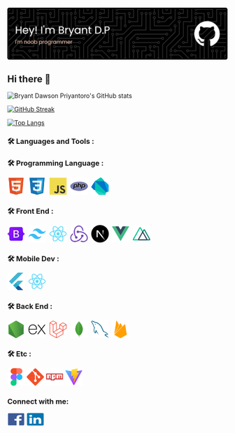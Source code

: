 ![Header](./github-header-image.png)

## Hi there 👋

<!--
**briyantdp/briyantdp** is a ✨ _special_ ✨ repository because its `README.md` (this file) appears on your GitHub profile.

Here are some ideas to get you started:

- 🔭 I’m currently working on ...
- 🌱 I’m currently learning ...
- 👯 I’m looking to collaborate on ...
- 🤔 I’m looking for help with ...
- 💬 Ask me about ...
- 📫 How to reach me: ...
- 😄 Pronouns: ...
- ⚡ Fun fact: ...
-->

![Bryant Dawson Priyantoro's GitHub stats](https://github-readme-stats.vercel.app/api?username=briyantdp&show=reviews,discussions_started,discussions_answered,prs_merged,prs_merged_percentage&show_icons=true&theme=tokyonight) 

[![GitHub Streak](http://github-readme-streak-stats.herokuapp.com?user=briyantdp&theme=tokyonight)](https://git.io/streak-stats)

[![Top Langs](https://github-readme-stats.vercel.app/api/top-langs/?username=briyantdp&layout=compact&theme=tokyonight)](https://github.com/anuraghazra/github-readme-stats)

### :hammer_and_wrench: Languages and Tools :
<div>
  
  ### :hammer_and_wrench: Programming Language :
  <img src="https://github.com/devicons/devicon/blob/master/icons/html5/html5-original.svg" title="HTML5" alt="HTML" width="40" height="40"/>&nbsp;
  <img src="https://github.com/devicons/devicon/blob/master/icons/css3/css3-original.svg"  title="CSS3" alt="CSS" width="40" height="40"/>&nbsp;
  <img src="https://github.com/devicons/devicon/blob/master/icons/javascript/javascript-original.svg" title="JavaScript" alt="JavaScript" width="40" height="40"/>&nbsp;
  <img src="https://github.com/devicons/devicon/blob/master/icons/php/php-original.svg" title="PHP" alt="PHP" width="40" height="40"/>&nbsp;
  <img src="https://github.com/devicons/devicon/blob/master/icons/dart/dart-original.svg" title="Dart" alt="Dart" width="40" height="40"/>&nbsp;

   ### :hammer_and_wrench: Front End :
   
  <img src="https://github.com/devicons/devicon/blob/master/icons/bootstrap/bootstrap-original.svg" title="Bootstrap" alt="Bootstrap" width="40" height="40"/>&nbsp;
  <img src="https://github.com/devicons/devicon/blob/master/icons/tailwindcss/tailwindcss-original.svg" title="Tailwind" alt="Tailwind" width="40" height="40"/>&nbsp;
  <img src="https://github.com/devicons/devicon/blob/master/icons/react/react-original.svg" title="React" alt="React" width="40" height="40"/>&nbsp;
  <img src="https://github.com/devicons/devicon/blob/master/icons/redux/redux-original.svg" title="Redux" alt="Redux " width="40" height="40"/>&nbsp;
  <img src="https://github.com/devicons/devicon/blob/master/icons/nextjs/nextjs-original.svg" title="NextJS" alt="NextJS " width="40" height="40"/>&nbsp;
  <img src="https://github.com/devicons/devicon/blob/master/icons/vuejs/vuejs-original.svg" title="Vue" alt="Vue" width="40" height="40"/>&nbsp;
  <img src="https://github.com/devicons/devicon/blob/master/icons/nuxtjs/nuxtjs-original.svg" title="NuxtJS" alt="NuxtJS " width="40" height="40"/>&nbsp;

   ### :hammer_and_wrench: Mobile Dev :
  <img src="https://github.com/devicons/devicon/blob/master/icons/flutter/flutter-original.svg" title="Flutter" alt="Flutter" width="40" height="40"/>&nbsp;
  <img src="https://github.com/devicons/devicon/blob/master/icons/react/react-original.svg" title="React" alt="React Native" width="40" height="40"/>&nbsp;

   ### :hammer_and_wrench: Back End :
  <img src="https://github.com/devicons/devicon/blob/master/icons/nodejs/nodejs-original.svg" title="NodeJS" alt="NodeJS" width="40" height="40"/>&nbsp;
  <img src="https://github.com/devicons/devicon/blob/master/icons/express/express-original.svg" title="Express" alt="Express" width="40" height="40"/>&nbsp;
  <img src="https://github.com/devicons/devicon/blob/master/icons/laravel/laravel-original.svg" title="Laravel" alt="Laravel" width="40" height="40"/>&nbsp;
  <img src="https://github.com/devicons/devicon/blob/master/icons/mongodb/mongodb-original.svg" title="MongoDB" alt="MongoDB" width="40" height="40"/>&nbsp;
  <img src="https://github.com/devicons/devicon/blob/master/icons/mysql/mysql-original.svg" title="MySQL" alt="MySQL" width="40" height="40"/>&nbsp;
  <img src="https://github.com/devicons/devicon/blob/master/icons/firebase/firebase-plain.svg" title="Firebase" alt="Firebase" width="40" height="40"/>&nbsp;

   ### :hammer_and_wrench: Etc :
  <img src="https://github.com/devicons/devicon/blob/master/icons/figma/figma-original.svg" title="Figma" alt="Figma" width="40" height="40"/>
  <img src="https://github.com/devicons/devicon/blob/master/icons/git/git-original.svg" title="Git" alt="Git" width="40" height="40"/>
  <img src="https://github.com/devicons/devicon/blob/master/icons/npm/npm-original-wordmark.svg" title="NPM" alt="NPM" width="40" height="40"/>
  <img src="https://github.com/devicons/devicon/blob/master/icons/vitejs/vitejs-original.svg" title="ViteJS" alt="ViteJS" width="40" height="40"/>
  
</div>

<h3 align="left">Connect with me:</h3>
<p align="left">
  <a href="https://www.facebook.com/bryantdp7" target="blank"><img align="center" src="https://github.com/devicons/devicon/blob/master/icons/facebook/facebook-original.svg" alt="" height="30" width="40" style="background-color: white" /></a>
  <a href="https://www.linkedin.com/in/bryant-dawson-priyantoro/" target="blank"><img align="center" src="https://github.com/devicons/devicon/blob/master/icons/linkedin/linkedin-original.svg" alt="" height="30" width="40" style="background-color: white" /></a>
</p>
